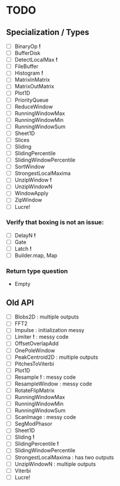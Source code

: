 # TODO

## Specialization / Types

- [ ] BinaryOp          __!__
- [ ] BufferDisk
- [ ] DetectLocalMax    __!__
- [ ] FileBuffer
- [ ] Histogram         __!__
- [ ] MatrixInMatrix
- [ ] MatrixOutMatrix
- [ ] Plot1D
- [ ] PriorityQueue
- [ ] ReduceWindow
- [ ] RunningWindowMax
- [ ] RunningWindowMin
- [ ] RunningWindowSum
- [ ] Sheet1D
- [ ] Slices
- [ ] Sliding
- [ ] SlidingPercentile
- [ ] SlidingWindowPercentile
- [ ] SortWindow
- [ ] StrongestLocalMaxima
- [ ] UnzipWindow       __!__
- [ ] UnzipWindowN
- [ ] WindowApply
- [ ] ZipWindow
- [ ] Lucre!

### Verify that boxing is not an issue:

- [ ] DelayN            __!__
- [ ] Gate
- [ ] Latch             __!__
- [ ] Builder.map, Map

### Return type question

- Empty

## Old API

- [ ] Blobs2D                     : multiple outputs
- [ ] FFT2
- [ ] Impulse                     : initialization messy
- [ ] Limiter               __!__ : messy code
- [ ] OffsetOverlapAdd
- [ ] OnePoleWindow
- [ ] PeakCentroid2D              : multiple outputs
- [ ] PitchesToViterbi
- [ ] Plot1D
- [ ] Resample              __!__ : messy code
- [ ] ResampleWindow              : messy code
- [ ] RotateFlipMatrix
- [ ] RunningWindowMax
- [ ] RunningWindowMin
- [ ] RunningWindowSum
- [ ] ScanImage                   : messy code
- [ ] SegModPhasor
- [ ] Sheet1D
- [ ] Sliding               __!__
- [ ] SlidingPercentile     __!__
- [ ] SlidingWindowPercentile
- [ ] StrongestLocalMaxima        : has two outputs
- [ ] UnzipWindowN                : multiple outputs
- [ ] Viterbi
- [ ] Lucre!
